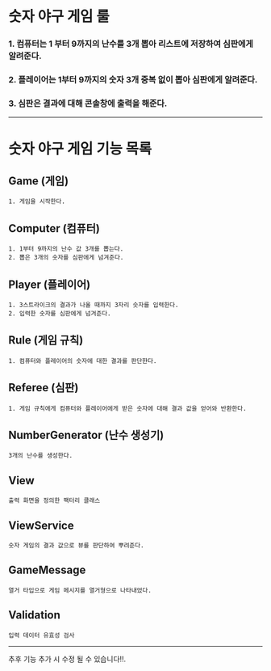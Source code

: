 # 숫자 야구 게임 룰

### 1. 컴퓨터는 1 부터 9까지의 난수를 3개 뽑아 리스트에 저장하여 심판에게 알려준다.
### 2. 플레이어는 1부터 9까지의 숫자 3개 중복 없이 뽑아 심판에게 알려준다.
### 3. 심판은 결과에 대해 콘솔창에 출력을 해준다.

_____

# 숫자 야구 게임 기능 목록

## Game (게임)
    1. 게임을 시작한다.

## Computer (컴퓨터)
    1. 1부터 9까지의 난수 값 3개를 뽑는다.
    2. 뽑은 3개의 숫자를 심판에게 넘겨준다.

## Player (플레이어)
    1. 3스트라이크의 결과가 나올 때까지 3자리 숫자를 입력한다.
    2. 입력한 숫자를 심판에게 넘겨준다.

## Rule (게임 규칙)
    1. 컴퓨터와 플레이어의 숫자에 대한 결과를 판단한다.

## Referee (심판)
    1. 게임 규칙에게 컴퓨터와 플레이어에게 받은 숫자에 대해 결과 값을 얻어와 반환한다.

## NumberGenerator (난수 생성기)
    3개의 난수를 생성한다.

## View
    출력 화면을 정의한 팩터리 클래스

## ViewService
    숫자 게임의 결과 값으로 뷰를 판단하여 뿌려준다.

## GameMessage
    열거 타입으로 게임 메시지를 열거형으로 나타내었다.

## Validation
    입력 데이터 유효성 검사

----------


추후 기능 추가 시 수정 될 수 있습니다!!. 

